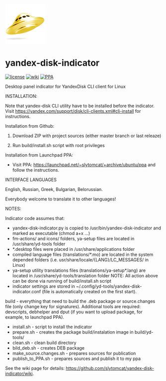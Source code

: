 ### **![yandex-disk-indicator](https://github.com/slytomcat/yandex-disk-indicator/blob/master/icons/yd-128.png)**
# yandex-disk-indicator
[![license](https://img.shields.io/badge/license-GPL%20v.3-green.svg)](https://github.com/slytomcat/yandex-disk-indicator/blob/master/LICENSE)
[![wiki](https://img.shields.io/badge/wiki-available-green.svg)](https://github.com/slytomcat/yandex-disk-indicator/wiki)
[![PPA](https://img.shields.io/badge/PPA-available-green.svg)](https://launchpad.net/~slytomcat/+archive/ubuntu/ppa)

Desktop panel indicator for YandexDisk CLI client for Linux

INSTALLATION:

Note that yandex-disk CLI utility have to be installed before the indicator. Visit https://yandex.com/support/disk/cli-clients.xml#cli-install for instructions.

Installation from Github: 

 1. Download ZIP with project sources (either master branch or last releaze)

 2. Run build/install.sh script with root privileges

Installation from Launchpad PPA: 
 - Visit PPA: https://launchpad.net/~slytomcat/+archive/ubuntu/ppa and follow the instructions.

INTERFACE LANGUAGES

English, Russian, Greek, Bulgarian, Belorussian.

Everybody welcome to translate it to other languages!  


NOTES:

Indicator code assumes that:
- yandex-disk-indicator.py is copied to /usr/bin/yandex-disk-indicator and marked as executable (chmod a+x ...)
- fm-actions/ and icons/ folders, ya-setup files are located in /usr/share/yd-tools folder
- *.desktop files were placed in /usr/share/applications folder
- compiled language files (translations/*.mo) are located in the system depended folders (i.e. usr/share/locale/{LANG}/LC_MESSAGES/ in Linux)
- ya-setup utility translations files (translations/ya-setup*.lang) are located in /usr/share/yd-tools/translation folder
NOTE: All action above can be done via running of build/install.sh script
- indicator settings are stored in ~/.config/yd-tools/yandex-disk-indicator.conf (file is automatically created on the first start).


build - everything that need to build the .deb package or source.changes file (only change key for signatures). Additional tools are required: devscripts, debhelper and dput (if you want to upload package, for example, to launchpad PPA).
- install.sh - script to install the indicator
- prepare.sh - creates the package build/instalation image in build/yd-tools/
- clean.sh - clean build directory
- bild_deb.sh - creates DEB package
- make_source.changes.sh - prepares sources for publication
- publish_to_PPA.sh - prepares sources and publish it to my ppa

See the wiki page for details: https://github.com/slytomcat/yandex-disk-indicator/wiki.
